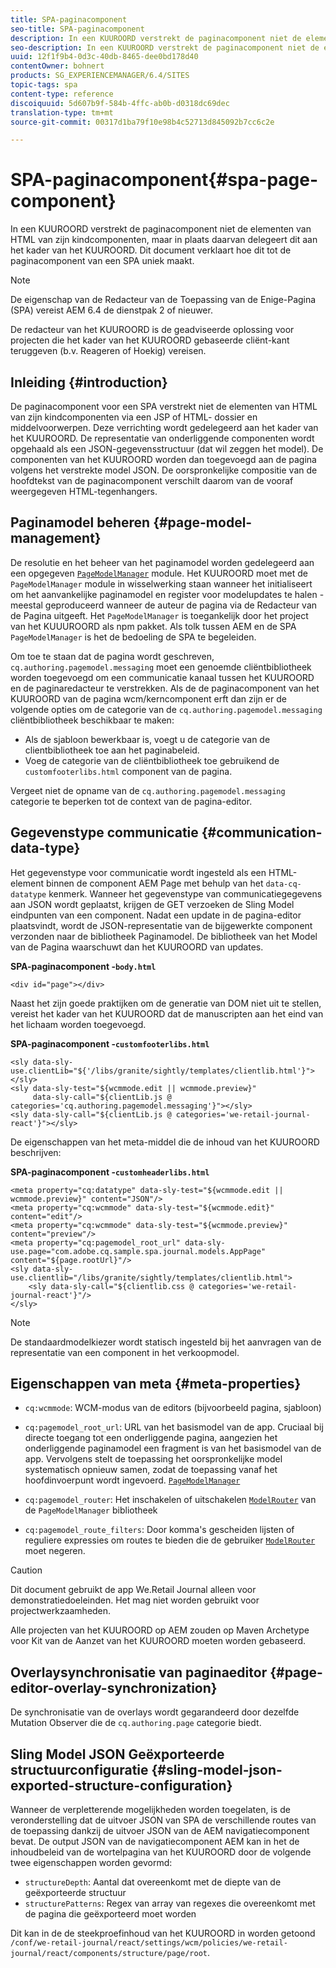 ```yaml
---
title: SPA-paginacomponent
seo-title: SPA-paginacomponent
description: In een KUUROORD verstrekt de paginacomponent niet de elementen van HTML van zijn kindcomponenten, maar in plaats daarvan delegeert dit aan het kader van het KUUROORD. Dit document verklaart hoe dit tot de paginacomponent van een SPA uniek maakt.
seo-description: In een KUUROORD verstrekt de paginacomponent niet de elementen van HTML van zijn kindcomponenten, maar in plaats daarvan delegeert dit aan het kader van het KUUROORD. Dit document verklaart hoe dit tot de paginacomponent van een SPA uniek maakt.
uuid: 12f1f9b4-0d3c-40db-8465-dee0bd178d40
contentOwner: bohnert
products: SG_EXPERIENCEMANAGER/6.4/SITES
topic-tags: spa
content-type: reference
discoiquuid: 5d607b9f-584b-4ffc-ab0b-d0318dc69dec
translation-type: tm+mt
source-git-commit: 00317d1ba79f10e98b4c52713d845092b7cc6c2e

---
```



# SPA-paginacomponent{#spa-page-component}

In een KUUROORD verstrekt de paginacomponent niet de elementen van HTML van zijn kindcomponenten, maar in plaats daarvan delegeert dit aan het kader van het KUUROORD. Dit document verklaart hoe dit tot de paginacomponent van een SPA uniek maakt.

>[!NOTE]
>
>De eigenschap van de Redacteur van de Toepassing van de Enige-Pagina (SPA) vereist AEM 6.4 de dienstpak 2 of nieuwer.
>
>De redacteur van het KUUROORD is de geadviseerde oplossing voor projecten die het kader van het KUUROORD gebaseerde cliënt-kant teruggeven (b.v. Reageren of Hoekig) vereisen.

## Inleiding {#introduction}

De paginacomponent voor een SPA verstrekt niet de elementen van HTML van zijn kindcomponenten via een JSP of HTML- dossier en middelvoorwerpen. Deze verrichting wordt gedelegeerd aan het kader van het KUUROORD. De representatie van onderliggende componenten wordt opgehaald als een JSON-gegevensstructuur (dat wil zeggen het model). De componenten van het KUUROORD worden dan toegevoegd aan de pagina volgens het verstrekte model JSON. De oorspronkelijke compositie van de hoofdtekst van de paginacomponent verschilt daarom van de vooraf weergegeven HTML-tegenhangers.

## Paginamodel beheren {#page-model-management}

De resolutie en het beheer van het paginamodel worden gedelegeerd aan een opgegeven [ `PageModelManager`](/help/sites-developing/spa-blueprint.md#pagemodelmanager) module. Het KUUROORD moet met de `PageModelManager` module in wisselwerking staan wanneer het initialiseert om het aanvankelijke paginamodel en register voor modelupdates te halen - meestal geproduceerd wanneer de auteur de pagina via de Redacteur van de Pagina uitgeeft. Het `PageModelManager` is toegankelijk door het project van het KUUUROORD als npm pakket. Als tolk tussen AEM en de SPA `PageModelManager` is het de bedoeling de SPA te begeleiden.

Om toe te staan dat de pagina wordt geschreven, `cq.authoring.pagemodel.messaging` moet een genoemde cliëntbibliotheek worden toegevoegd om een communicatie kanaal tussen het KUUROORD en de paginaredacteur te verstrekken. Als de de paginacomponent van het KUUROORD van de pagina wcm/kerncomponent erft dan zijn er de volgende opties om de categorie van de `cq.authoring.pagemodel.messaging` cliëntbibliotheek beschikbaar te maken:

* Als de sjabloon bewerkbaar is, voegt u de categorie van de clientbibliotheek toe aan het paginabeleid.
* Voeg de categorie van de cliëntbibliotheek toe gebruikend de `customfooterlibs.html` component van de pagina.

Vergeet niet de opname van de `cq.authoring.pagemodel.messaging` categorie te beperken tot de context van de pagina-editor.

## Gegevenstype communicatie {#communication-data-type}

Het gegevenstype voor communicatie wordt ingesteld als een HTML-element binnen de component AEM Page met behulp van het `data-cq-datatype` kenmerk. Wanneer het gegevenstype van communicatiegegevens aan JSON wordt geplaatst, krijgen de GET verzoeken de Sling Model eindpunten van een component. Nadat een update in de pagina-editor plaatsvindt, wordt de JSON-representatie van de bijgewerkte component verzonden naar de bibliotheek Paginamodel. De bibliotheek van het Model van de Pagina waarschuwt dan het KUUROORD van updates.

**SPA-paginacomponent -`body.html`**

```
<div id="page"></div>
```

Naast het zijn goede praktijken om de generatie van DOM niet uit te stellen, vereist het kader van het KUUROORD dat de manuscripten aan het eind van het lichaam worden toegevoegd.

**SPA-paginacomponent -`customfooterlibs.html`**

```
<sly data-sly-use.clientLib="${'/libs/granite/sightly/templates/clientlib.html'}"></sly>
<sly data-sly-test="${wcmmode.edit || wcmmode.preview}"
     data-sly-call="${clientLib.js @ categories='cq.authoring.pagemodel.messaging'}"></sly>
<sly data-sly-call="${clientLib.js @ categories='we-retail-journal-react'}"></sly>
```

De eigenschappen van het meta-middel die de inhoud van het KUUROORD beschrijven:

**SPA-paginacomponent -`customheaderlibs.html`**

```
<meta property="cq:datatype" data-sly-test="${wcmmode.edit || wcmmode.preview}" content="JSON"/>
<meta property="cq:wcmmode" data-sly-test="${wcmmode.edit}" content="edit"/>
<meta property="cq:wcmmode" data-sly-test="${wcmmode.preview}" content="preview"/>
<meta property="cq:pagemodel_root_url" data-sly-use.page="com.adobe.cq.sample.spa.journal.models.AppPage" content="${page.rootUrl}"/>
<sly data-sly-use.clientlib="/libs/granite/sightly/templates/clientlib.html">
    <sly data-sly-call="${clientlib.css @ categories='we-retail-journal-react'}"/>
</sly>
```

>[!NOTE]
>
>De standaardmodelkiezer wordt statisch ingesteld bij het aanvragen van de representatie van een component in het verkoopmodel.

## Eigenschappen van meta {#meta-properties}

* `cq:wcmmode`: WCM-modus van de editors (bijvoorbeeld pagina, sjabloon)
* `cq:pagemodel_root_url`: URL van het basismodel van de app. Cruciaal bij directe toegang tot een onderliggende pagina, aangezien het onderliggende paginamodel een fragment is van het basismodel van de app. Vervolgens stelt de toepassing het oorspronkelijke model systematisch opnieuw samen, zodat de toepassing vanaf het hoofdinvoerpunt wordt ingevoerd. [`PageModelManager`](/help/sites-developing/spa-page-component.md)

* `cq:pagemodel_router`: Het inschakelen of uitschakelen [`ModelRouter`](/help/sites-developing/spa-routing.md) van de `PageModelManager` bibliotheek

* `cq:pagemodel_route_filters`: Door komma&#39;s gescheiden lijsten of reguliere expressies om routes te bieden die de gebruiker [`ModelRouter`](/help/sites-developing/spa-routing.md) moet negeren.

>[!CAUTION]
>
>Dit document gebruikt de app We.Retail Journal alleen voor demonstratiedoeleinden. Het mag niet worden gebruikt voor projectwerkzaamheden.
>
>Alle projecten van het KUUROORD op AEM zouden op Maven Archetype voor Kit van de Aanzet van het KUUROORD moeten worden gebaseerd.

## Overlaysynchronisatie van paginaeditor {#page-editor-overlay-synchronization}

De synchronisatie van de overlays wordt gegarandeerd door dezelfde Mutation Observer die de `cq.authoring.page` categorie biedt.

## Sling Model JSON Geëxporteerde structuurconfiguratie {#sling-model-json-exported-structure-configuration}

Wanneer de verpletterende mogelijkheden worden toegelaten, is de veronderstelling dat de uitvoer JSON van SPA de verschillende routes van de toepassing dankzij de uitvoer JSON van de AEM navigatiecomponent bevat. De output JSON van de navigatiecomponent AEM kan in het de inhoudbeleid van de wortelpagina van het KUUROORD door de volgende twee eigenschappen worden gevormd:

* `structureDepth`: Aantal dat overeenkomt met de diepte van de geëxporteerde structuur
* `structurePatterns`: Regex van array van regexes die overeenkomt met de pagina die geëxporteerd moet worden

Dit kan in de de steekproefinhoud van het KUUROORD in worden getoond `/conf/we-retail-journal/react/settings/wcm/policies/we-retail-journal/react/components/structure/page/root`.